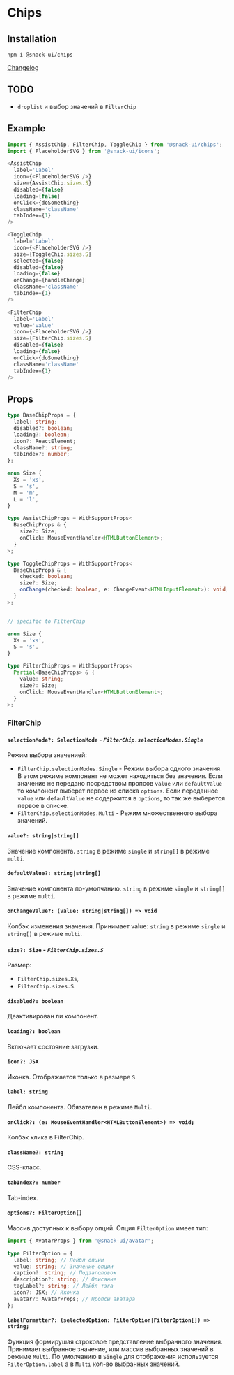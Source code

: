 # Chips

## Installation
`npm i @snack-ui/chips`

[Changelog](./CHANGELOG.md)

## TODO

- `droplist` и выбор значений в `FilterChip`

## Example

```typescript jsx
import { AssistChip, FilterChip, ToggleChip } from '@snack-ui/chips';
import { PlaceholderSVG } from '@snack-ui/icons';

<AssistChip
  label='Label'
  icon={<PlaceholderSVG />}
  size={AssistChip.sizes.S}
  disabled={false}
  loading={false}
  onClick={doSomething}
  className='className'
  tabIndex={1}
/>

<ToggleChip
  label='Label'
  icon={<PlaceholderSVG />}
  size={ToggleChip.sizes.S}
  selected={false}
  disabled={false}
  loading={false}
  onChange={handleChange}
  className='className'
  tabIndex={1}
/>

<FilterChip
  label='Label'
  value='value'
  icon={<PlaceholderSVG />}
  size={FilterChip.sizes.S}
  disabled={false}
  loading={false}
  onClick={doSomething}
  className='className'
  tabIndex={1}
/>
```


## Props

```typescript
type BaseChipProps = {
  label: string;
  disabled?: boolean;
  loading?: boolean;
  icon?: ReactElement;
  className?: string;
  tabIndex?: number;
};

enum Size {
  Xs = 'xs',
  S = 's',
  M = 'm',
  L = 'l',
}

type AssistChipProps = WithSupportProps<
  BaseChipProps & {
    size?: Size;
    onClick: MouseEventHandler<HTMLButtonElement>;
  }
>;

type ToggleChipProps = WithSupportProps<
  BaseChipProps & {
    checked: boolean;
    size?: Size;
    onChange(checked: boolean, e: ChangeEvent<HTMLInputElement>): void;
  }
>;


// specific to FilterChip

enum Size {
  Xs = 'xs',
  S = 's',
}

type FilterChipProps = WithSupportProps<
  Partial<BaseChipProps> & {
    value: string;
    size?: Size;
    onClick: MouseEventHandler<HTMLButtonElement>;
  }
>;
```

### FilterChip

#### **`selectionMode?: SelectionMode`** - *`FilterChip.selectionModes.Single`*
Режим выбора значенией:
  - `FilterChip.selectionModes.Single` - Режим выбора одного значения. В этом режиме компонент не может находиться без значения. Если значение не передано посредством пропсов `value` или `defaultValue` то компонент выберет первое из списка `options`. Если переданное `value` или `defaultValue` не содержится в `options`, то так же выберется первое в списке. 
  - `FilterChip.selectionModes.Multi` - Режим множественного выбора значений.

#### **`value?: string|string[]`**
Значение компонента. `string` в режиме `single` и `string[]` в режиме `multi`.

#### **`defaultValue?: string|string[]`**
Значение компонента по-умолчанию. `string` в режиме `single` и `string[]` в режиме `multi`.

#### **`onChangeValue?: (value: string|string[]) => void`**
Колбэк изменения значения. Принимает value: `string` в режиме `single` и `string[]` в режиме `multi`.

#### **`size?: Size`** - *`FilterChip.sizes.S`*
Размер:
- `FilterChip.sizes.Xs`,
- `FilterChip.sizes.S`.

#### **`disabled?: boolean`**
Деактивирован ли компонент.

#### **`loading?: boolean`**
Включает состояние загрузки.

#### **`icon?: JSX`**
Иконка. Отображается только в размере `S`.

#### **`label: string`**
Лейбл компонента. Обязателен в режиме `Multi`.

#### **`onClick?: (e: MouseEventHandler<HTMLButtonElement>) => void;`**
Колбэк клика в FilterChip.

#### **`className?: string`**
CSS-класс.

#### **`tabIndex?: number`**
Tab-index.

#### **`options?: FilterOption[]`**
Массив доступных к выбору опций. Опция `FilterOption` имеет тип:
```typescript
import { AvatarProps } from '@snack-ui/avatar';

type FilterOption = {
  label: string; // Лейбл опции
  value: string; // Значение опции
  caption?: string; // Подзаголовок
  description?: string; // Описание
  tagLabel?: string; // Лейбл тэга
  icon?: JSX; // Иконка
  avatar?: AvatarProps; // Пропсы аватара
};
```

#### **`labelFormatter?: (selectedOption: FilterOption|FilterOption[]) => string;`**
Функция формирушая строковое представление выбранного значения. Принимает выбранное значение, или массив выбранных значений в режиме `Multi`.
По умолчанию в `Single` для отображения используется `FilterOption.label` а в `Multi` кол-во выбранных значений.
